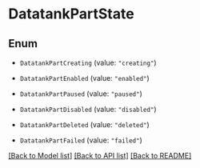 # DatatankPartState

## Enum


* `DatatankPartCreating` (value: `"creating"`)

* `DatatankPartEnabled` (value: `"enabled"`)

* `DatatankPartPaused` (value: `"paused"`)

* `DatatankPartDisabled` (value: `"disabled"`)

* `DatatankPartDeleted` (value: `"deleted"`)

* `DatatankPartFailed` (value: `"failed"`)


[[Back to Model list]](../README.md#documentation-for-models) [[Back to API list]](../README.md#documentation-for-api-endpoints) [[Back to README]](../README.md)


